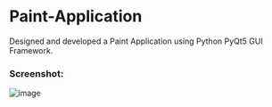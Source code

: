 # Paint-Application
Designed and developed a Paint Application using Python PyQt5 GUI Framework.

### Screenshot:

![image](https://user-images.githubusercontent.com/78471553/139436467-8be92f22-0e26-4207-b297-25fcd142e027.png)

